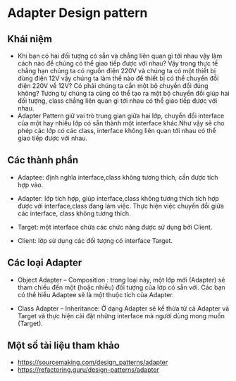 # Adapter Design pattern

## Khái niệm
- Khi bạn có hai đối tượng có sẵn và chẳng liên quan gì tới nhau vậy làm cách nào để chúng có thể giao tiếp được với nhau? Vậy trong thực tế chẳng hạn chúng ta có nguồn điện 220V và chúng ta có một thiết bị dùng điện 12V vậy chúng ta làm thế nào để thiết bị có thể  chuyển đổi điện 220V về 12V? Có phải chúng ta cần một bộ chuyển đổi đúng không? Tương tự chúng ta cũng có thể tạo ra một bộ chuyển đổi giúp hai đối tượng, class chẳng liên quan gì tới nhau có thể giao tiếp được với nhau.
-   Adapter Pattern giữ vai trò trung gian giữa hai lớp, chuyển đổi interface của một hay nhiều lớp có sẵn thành một interface khác.Như vậy sẽ cho phép các lớp có các class, interface không liên quan tới nhau có thể giao tiếp được với nhau.

## Các thành phần

- Adaptee: định nghĩa interface,class không tương thích, cần được tích hợp vào.
- Adapter: lớp tích hợp, giúp interface,class không tương thích tích hợp được với interface,class đang làm việc. Thực hiện việc chuyển đổi giữa các interface, class không tương thích.
- Target: một interface chứa các chức năng được sử dụng bởi Client.

- Client: lớp sử dụng các đối tượng có interface Target.

## Các loại Adapter
- Object Adapter – Composition : trong loại này, một lớp mới (Adapter) sẽ tham chiếu đến một (hoặc nhiều) đối tượng của lớp có sẵn với. Các bạn có thể hiểu Adaptee sẽ là một thuộc tích của Adapter.

- Class Adapter – Inheritance: Ở dạng Adapter sẽ kế thừa từ cả Adapter và Target và thực hiện cài đặt những interface mà người dùng mong muốn (Target).

## Một số tài liệu tham khảo
- https://sourcemaking.com/design_patterns/adapter
- https://refactoring.guru/design-patterns/adapter